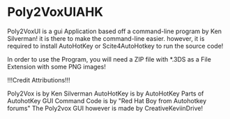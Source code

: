 # Poly2VoxUIAHK
Poly2VoxUI is a gui Application based off a command-line program by Ken Silverman! it is there to make the command-line easier. however, it is required to install AutoHotKey or Scite4AutoHotkey to run the source code!

In order to use the Program, you will need a ZIP file with *.3DS as a File Extension with some PNG images!

!!!Credit Attributions!!!

Poly2Vox is by Ken Silverman
AutoHotKey is by AutoHotKey
Parts of AutohotKey GUI Command Code is by "Red Hat Boy from Autohotkey forums"
The Poly2vox GUI however is made by CreativeKeviinDrive!
